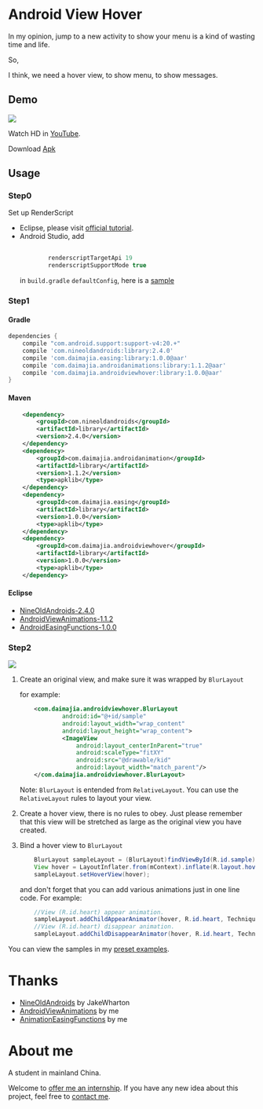 # Android View Hover

In my opinion, jump to a new activity to show your menu is a kind of wasting time and life.

So,

I think, we need a hover view, to show menu, to show messages.

## Demo

![](http://ww2.sinaimg.cn/mw690/610dc034jw1ej5iihjtl5g208z0f2npd.gif)

Watch HD in [YouTube](http://www.youtube.com/watch?v=bsDQbMTtPvM).

Download [Apk](https://github.com/daimajia/AndroidViewHover/releases/download/v1.0.0/AndroidViewHover-v1.0.0.apk)

## Usage

### Step0

Set up RenderScript

- Eclipse, please visit [official tutorial](http://developer.android.com/guide/topics/renderscript/compute.html#access-rs-apis).
- Android Studio, add 
	```groovy
	        
	        renderscriptTargetApi 19
        	renderscriptSupportMode true
	```
	in `build.gradle` `defaultConfig`, here is a [sample](https://github.com/daimajia/AndroidViewHover/blob/master/library/build.gradle#L12-L13)
	

### Step1

#### Gradle
```groovy
dependencies {
	compile "com.android.support:support-v4:20.+"
	compile 'com.nineoldandroids:library:2.4.0'
	compile 'com.daimajia.easing:library:1.0.0@aar'
	compile 'com.daimajia.androidanimations:library:1.1.2@aar'
	compile 'com.daimajia.androidviewhover:library:1.0.0@aar'
}
```

#### Maven

```xml
	<dependency>
	    <groupId>com.nineoldandroids</groupId>
	    <artifactId>library</artifactId>
	    <version>2.4.0</version>
	</dependency>
	<dependency>
	    <groupId>com.daimajia.androidanimation</groupId>
	    <artifactId>library</artifactId>
	    <version>1.1.2</version>
	    <type>apklib</type>
	</dependency>
	<dependency>
	    <groupId>com.daimajia.easing</groupId>
	    <artifactId>library</artifactId>
	    <version>1.0.0</version>
	    <type>apklib</type>
	</dependency>
	<dependency>
	    <groupId>com.daimajia.androidviewhover</groupId>
	    <artifactId>library</artifactId>
	    <version>1.0.0</version>
	    <type>apklib</type>
	</dependency>
```


#### Eclipse

- [NineOldAndroids-2.4.0](https://github.com/downloads/JakeWharton/NineOldAndroids/nineoldandroids-2.4.0.jar)
- [AndroidViewAnimations-1.1.2](https://github.com/daimajia/AndroidViewAnimations/releases/download/v1.1.2/AndroidViewAnimations-1.1.2.jar)
- [AndroidEasingFunctions-1.0.0](https://github.com/daimajia/AndroidViewAnimations/releases/download/v1.0.6/AndroidEasingFunctions-1.0.0.jar)

### Step2

![](http://ww4.sinaimg.cn/mw690/610dc034jw1ej5giogymhj20dw085q36.jpg)

1. Create an original view, and make sure it was wrapped by `BlurLayout`

	for example:
	```xml
		<com.daimajia.androidviewhover.BlurLayout
				android:id="@+id/sample"
	            android:layout_width="wrap_content"
	            android:layout_height="wrap_content">
	            <ImageView
	                android:layout_centerInParent="true"
	                android:scaleType="fitXY"
	                android:src="@drawable/kid"
	                android:layout_width="match_parent"/>
		</com.daimajia.androidviewhover.BlurLayout>
	```
	Note: `BlurLayout` is entended from `RelativeLayout`. You can use the `RelativeLayout` rules to layout your view.


2. 	Create a hover view, there is no rules to obey. Just please remember that this view will be stretched as large as the original view you have created.

3.	Bind a hover view to `BlurLayout` 


	```java
		BlurLayout sampleLayout = (BlurLayout)findViewById(R.id.sample);
		View hover = LayoutInflater.from(mContext).inflate(R.layout.hover, null);
		sampleLayout.setHoverView(hover);
	```

	and don't forget that you can add various animations just in one line code. For example:
	```java
		//View (R.id.heart) appear animation.
		sampleLayout.addChildAppearAnimator(hover, R.id.heart, Techniques.FlipInX);
		//View (R.id.heart) disappear animation.
		sampleLayout.addChildDisappearAnimator(hover, R.id.heart, Techniques.FlipOutX);
	```

You can view the samples in my [preset examples](https://github.com/daimajia/AndroidViewHover/blob/master/demo/src/main/java/com/daimajia/androidviewhover/demo/MainActivity.java).

# Thanks

- [NineOldAndroids](https://github.com/JakeWharton/NineOldAndroids) by JakeWharton
- [AndroidViewAnimations](https://github.com/daimajia/AndroidViewAnimations) by me
- [AnimationEasingFunctions](https://github.com/daimajia/AnimationEasingFunctions) by me

# About me

A student in mainland China. 

Welcome to [offer me an internship](mailto:daimajia@gmail.com).
If you have any new idea about this project, feel free to [contact me](mailto:daimajia@gmail.com).


